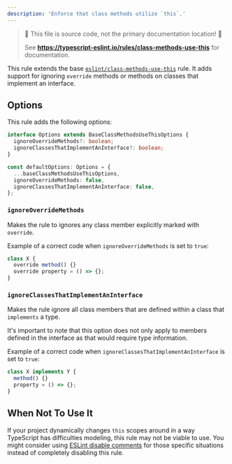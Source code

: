 ```yaml
---
description: 'Enforce that class methods utilize `this`.'
---
```


> 🛑 This file is source code, not the primary documentation location! 🛑
>
> See **https://typescript-eslint.io/rules/class-methods-use-this** for documentation.

This rule extends the base [`eslint/class-methods-use-this`](https://eslint.org/docs/rules/class-methods-use-this) rule.
It adds support for ignoring `override` methods or methods on classes that implement an interface.

## Options

This rule adds the following options:

```ts
interface Options extends BaseClassMethodsUseThisOptions {
  ignoreOverrideMethods?: boolean;
  ignoreClassesThatImplementAnInterface?: boolean;
}

const defaultOptions: Options = {
  ...baseClassMethodsUseThisOptions,
  ignoreOverrideMethods: false,
  ignoreClassesThatImplementAnInterface: false,
};
```

### `ignoreOverrideMethods`

Makes the rule to ignores any class member explicitly marked with `override`.

Example of a correct code when `ignoreOverrideMethods` is set to `true`:

```ts option='{ "ignoreOverrideMethods": true }' showPlaygroundButton
class X {
  override method() {}
  override property = () => {};
}
```

### `ignoreClassesThatImplementAnInterface`

Makes the rule ignore all class members that are defined within a class that `implements` a type.

It's important to note that this option does not only apply to members defined in the interface as that would require type information.

Example of a correct code when `ignoreClassesThatImplementAnInterface` is set to `true`:

```ts option='{ "ignoreClassesThatImplementAnInterface": true }' showPlaygroundButton
class X implements Y {
  method() {}
  property = () => {};
}
```

## When Not To Use It

If your project dynamically changes `this` scopes around in a way TypeScript has difficulties modeling, this rule may not be viable to use.
You might consider using [ESLint disable comments](https://eslint.org/docs/latest/use/configure/rules#using-configuration-comments-1) for those specific situations instead of completely disabling this rule.
